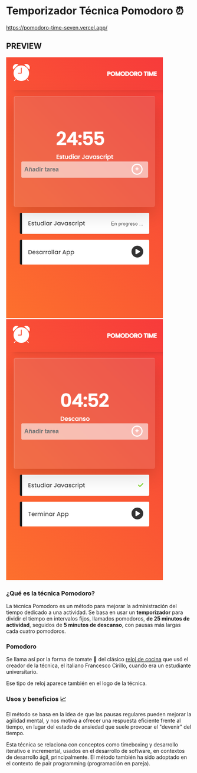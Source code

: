 # Temporizador Técnica Pomodoro :alarm_clock:

https://pomodoro-time-seven.vercel.app/

## PREVIEW

<img src="https://github.com/EveNavarro/pomodoro/blob/master/images/in%20progress.png"> <img src="https://github.com/EveNavarro/pomodoro/blob/master/images/done.png">

### ¿Qué es la técnica Pomodoro?

La técnica Pomodoro es un método para mejorar la administración del tiempo dedicado a una actividad. Se basa en usar un <b>temporizador</b> para dividir el tiempo en intervalos fijos, llamados pomodoros, <b>de 25 minutos de actividad</b>, seguidos de <b>5 minutos de descanso</b>, con pausas más largas cada cuatro pomodoros.

### Pomodoro

  Se llama así por la forma de tomate :tomato: del clásico <a href="https://hips.hearstapps.com/hmg-prod.s3.amazonaws.com/images/61u0-c-pjwl-sl1181-1552307668.jpg?crop=1xw:1xh;center,top&resize=480:*">reloj de cocina</a> que usó el creador de la técnica, el italiano Francesco Cirillo, cuando era un estudiante universitario.

Ese tipo de reloj aparece también en el logo de la técnica.

### Usos y beneficios :chart_with_upwards_trend:

El método se basa en la idea de que las pausas regulares pueden mejorar la agilidad mental, y nos motiva a ofrecer una respuesta eficiente frente al tiempo, en lugar del estado de ansiedad que suele provocar el "devenir" del tiempo.

Esta técnica se relaciona con conceptos como timeboxing y desarrollo iterativo e incremental, usados en el desarrollo de software, en contextos de desarrollo ágil, principalmente. El método también ha sido adoptado en el contexto de pair programming (programación en pareja).
